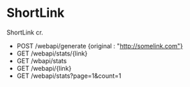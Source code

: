 # ShortLink

ShortLink cr.
* POST /webapi/generate {original : "http://somelink.com"}
* GET /webapi/stats/{link} 
* GET /wbapi/stats
* GET /webapi/{link}
* GET /webapi/stats?page=1&count=1
